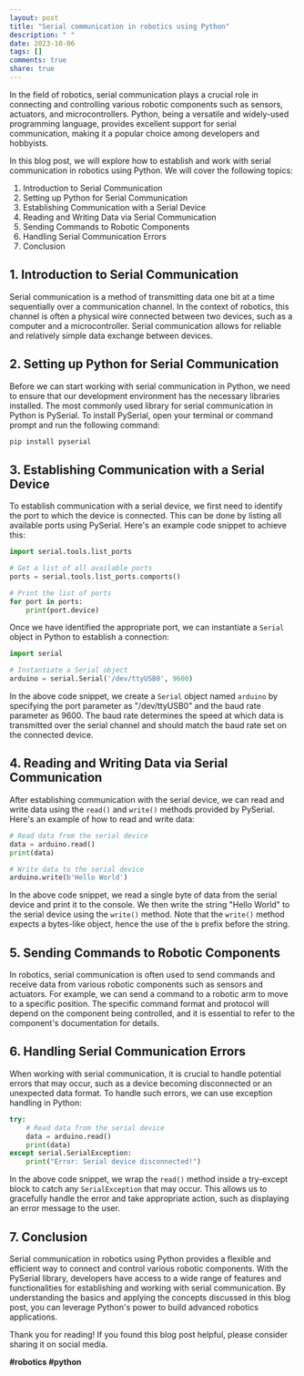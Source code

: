 ```yaml
---
layout: post
title: "Serial communication in robotics using Python"
description: " "
date: 2023-10-06
tags: []
comments: true
share: true
---
```


In the field of robotics, serial communication plays a crucial role in connecting and controlling various robotic components such as sensors, actuators, and microcontrollers. Python, being a versatile and widely-used programming language, provides excellent support for serial communication, making it a popular choice among developers and hobbyists.

In this blog post, we will explore how to establish and work with serial communication in robotics using Python. We will cover the following topics:

1. Introduction to Serial Communication
2. Setting up Python for Serial Communication
3. Establishing Communication with a Serial Device
4. Reading and Writing Data via Serial Communication
5. Sending Commands to Robotic Components
6. Handling Serial Communication Errors
7. Conclusion

## 1. Introduction to Serial Communication

Serial communication is a method of transmitting data one bit at a time sequentially over a communication channel. In the context of robotics, this channel is often a physical wire connected between two devices, such as a computer and a microcontroller. Serial communication allows for reliable and relatively simple data exchange between devices.

## 2. Setting up Python for Serial Communication

Before we can start working with serial communication in Python, we need to ensure that our development environment has the necessary libraries installed. The most commonly used library for serial communication in Python is PySerial. To install PySerial, open your terminal or command prompt and run the following command:

```python
pip install pyserial
```

## 3. Establishing Communication with a Serial Device

To establish communication with a serial device, we first need to identify the port to which the device is connected. This can be done by listing all available ports using PySerial. Here's an example code snippet to achieve this:

```python
import serial.tools.list_ports

# Get a list of all available ports
ports = serial.tools.list_ports.comports()

# Print the list of ports
for port in ports:
    print(port.device)
```

Once we have identified the appropriate port, we can instantiate a `Serial` object in Python to establish a connection:

```python
import serial

# Instantiate a Serial object
arduino = serial.Serial('/dev/ttyUSB0', 9600)
```

In the above code snippet, we create a `Serial` object named `arduino` by specifying the port parameter as "/dev/ttyUSB0" and the baud rate parameter as 9600. The baud rate determines the speed at which data is transmitted over the serial channel and should match the baud rate set on the connected device.

## 4. Reading and Writing Data via Serial Communication

After establishing communication with the serial device, we can read and write data using the `read()` and `write()` methods provided by PySerial. Here's an example of how to read and write data:

```python
# Read data from the serial device
data = arduino.read()
print(data)

# Write data to the serial device
arduino.write(b'Hello World')
```

In the above code snippet, we read a single byte of data from the serial device and print it to the console. We then write the string "Hello World" to the serial device using the `write()` method. Note that the `write()` method expects a bytes-like object, hence the use of the `b` prefix before the string.

## 5. Sending Commands to Robotic Components

In robotics, serial communication is often used to send commands and receive data from various robotic components such as sensors and actuators. For example, we can send a command to a robotic arm to move to a specific position. The specific command format and protocol will depend on the component being controlled, and it is essential to refer to the component's documentation for details.

## 6. Handling Serial Communication Errors

When working with serial communication, it is crucial to handle potential errors that may occur, such as a device becoming disconnected or an unexpected data format. To handle such errors, we can use exception handling in Python:

```python
try:
    # Read data from the serial device
    data = arduino.read()
    print(data)
except serial.SerialException:
    print("Error: Serial device disconnected!")
```

In the above code snippet, we wrap the `read()` method inside a try-except block to catch any `SerialException` that may occur. This allows us to gracefully handle the error and take appropriate action, such as displaying an error message to the user.

## 7. Conclusion

Serial communication in robotics using Python provides a flexible and efficient way to connect and control various robotic components. With the PySerial library, developers have access to a wide range of features and functionalities for establishing and working with serial communication. By understanding the basics and applying the concepts discussed in this blog post, you can leverage Python's power to build advanced robotics applications.

Thank you for reading! If you found this blog post helpful, please consider sharing it on social media.

**#robotics #python**